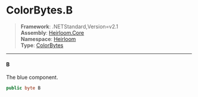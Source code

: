 # ColorBytes.B

> **Framework**: .NETStandard,Version=v2.1  
> **Assembly**: [Heirloom.Core][0]  
> **Namespace**: [Heirloom][0]  
> **Type**: [ColorBytes][1]  

--------------------------------------------------------------------------------

#### B

The blue component.

```cs
public byte B
```

[0]: ..\Heirloom.Core.md
[1]: Heirloom.ColorBytes.md
